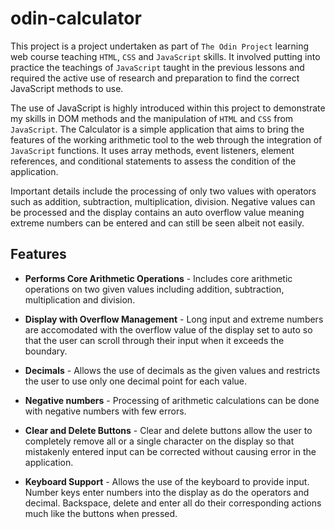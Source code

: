 # odin-calculator
This project is a project undertaken as part of `The Odin Project` learning web course teaching `HTML`, `CSS` and `JavaScript` skills. It involved putting into practice the teachings of `JavaScript` taught in the previous lessons and required the active use of research and preparation to find the correct JavaScript methods to use.

The use of JavaScript is highly introduced within this project to demonstrate my skills in DOM methods and the manipulation of `HTML` and `CSS` from `JavaScript`. The Calculator is a simple application that aims to bring the features of the working arithmetic tool to the web through the integration of `JavaScript` functions. It uses array methods, event listeners, element references, and conditional statements to assess the condition of the application. 

Important details include the processing of only two values with operators such as addition, subtraction, multiplication, division. Negative values can be processed and the display contains an auto overflow value meaning extreme numbers can be entered and can still be seen albeit not easily. 

## Features

- **Performs Core Arithmetic Operations** - Includes core arithmetic operations on two given values including addition, subtraction, multiplication and division. 

- **Display with Overflow Management** - Long input and extreme numbers are accomodated with the overflow value of the display set to auto so that the user can scroll through their input when it exceeds the boundary.

- **Decimals** - Allows the use of decimals as the given values and restricts the user to use only one decimal point for each value.

- **Negative numbers** - Processing of arithmetic calculations can be done with negative numbers with few errors.

- **Clear and Delete Buttons** - Clear and delete buttons allow the user to completely remove all or a single character on the display so that mistakenly entered input can be corrected without causing error in the application.

- **Keyboard Support** - Allows the use of the keyboard to provide input. Number keys enter numbers into the display as do the operators and decimal. Backspace, delete and enter all do their corresponding actions much like the buttons when pressed.